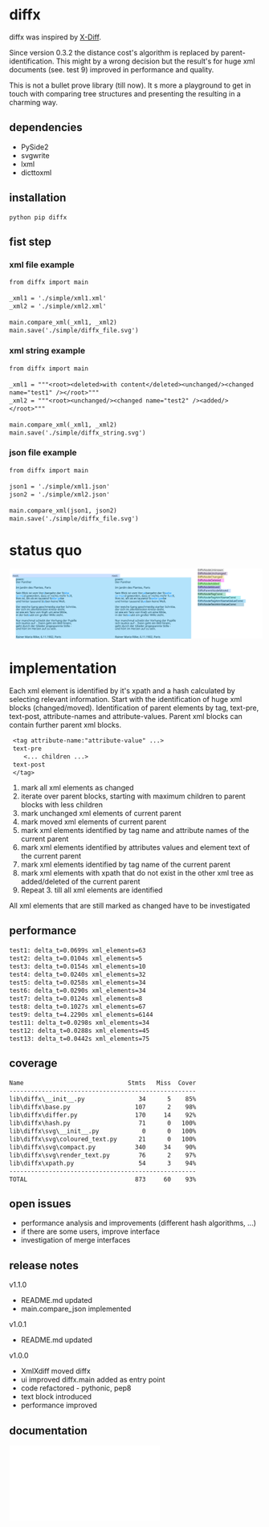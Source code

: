 # diffx #

diffx was inspired by [X-Diff](http://www.inf.unibz.it/~nutt/Teaching/XMLDM1112/XMLDM1112Coursework/WangEtAl-ICDE2003.pdf "X-Diff: An Effective Change Detection Algorithm for XML Documents").

Since version 0.3.2 the distance cost's algorithm is replaced by parent-identification. This might by a wrong decision but the result's for huge xml documents (see. test 9) improved in performance and quality. 

This is not a bullet prove library (till now). It s more a playground to get in touch with comparing tree structures and presenting the resulting in a charming way.

## dependencies ##
 * PySide2
 * svgwrite
 * lxml
 * dicttoxml
 
## installation ##

```
python pip diffx
```

## fist step ##

### xml file example ###
```
from diffx import main

_xml1 = './simple/xml1.xml'
_xml2 = './simple/xml2.xml'

main.compare_xml(_xml1, _xml2)
main.save('./simple/diffx_file.svg')

```

### xml string example ###
```
from diffx import main

_xml1 = """<root><deleted>with content</deleted><unchanged/><changed name="test1" /></root>"""
_xml2 = """<root><unchanged/><changed name="test2" /><added/></root>"""

main.compare_xml(_xml1, _xml2)
main.save('./simple/diffx_string.svg')

```

### json file example ###
```
from diffx import main

json1 = './simple/xml1.json'
json2 = './simple/xml2.json'

main.compare_xml(json1, json2)
main.save('./simple/diffx_file.svg')

```

# status quo #
![diffx example](https://github.com/mmoosstt/XmlXdiff/blob/master/tests/test14/xdiff_a_b.svg "XmlXdiff/tests/test1")

 
# implementation #
 
 Each xml element is identified by it's xpath and a hash calculated by selecting relevant information. Start with the identification of huge xml blocks (changed/moved). Identification of parent elements by tag, text-pre, text-post, attribute-names and attribute-values. Parent xml blocks can contain further parent xml blocks.
 
```
 <tag attribute-name:"attribute-value" ...> 
 text-pre 
 	<... children ...>
 text-post
 </tag>
```

 1. mark all xml elements as changed
 1. iterate over parent blocks, starting with maximum children to parent blocks with less children
 1. mark unchanged xml elements of current parent
 1. mark moved xml elements of current parent
 1. mark xml elements identified by tag name and attribute names of the current parent
 1. mark xml elements identified by attributes values and element text of the current parent
 1. mark xml elements identified by tag name of the current parent
 1. mark xml elements with xpath that do not exist in the other xml tree as added/deleted of the current parent
 1. Repeat 3. till all xml elements are identified

All xml elements that are still marked as changed have to be investigated

## performance ##

[//]: # (insert_performance_start)

```
test1: delta_t=0.0699s xml_elements=63
test2: delta_t=0.0104s xml_elements=5
test3: delta_t=0.0154s xml_elements=10
test4: delta_t=0.0240s xml_elements=32
test5: delta_t=0.0258s xml_elements=34
test6: delta_t=0.0290s xml_elements=34
test7: delta_t=0.0124s xml_elements=8
test8: delta_t=0.1027s xml_elements=67
test9: delta_t=4.2290s xml_elements=6144
test11: delta_t=0.0298s xml_elements=34
test12: delta_t=0.0288s xml_elements=45
test13: delta_t=0.0442s xml_elements=75

```

[//]: # (insert_performance_end)

## coverage ##

[//]: # (insert_coverage_start)

```
Name                             Stmts   Miss  Cover
----------------------------------------------------
lib\diffx\__init__.py               34      5    85%
lib\diffx\base.py                  107      2    98%
lib\diffx\differ.py                170     14    92%
lib\diffx\hash.py                   71      0   100%
lib\diffx\svg\__init__.py            0      0   100%
lib\diffx\svg\coloured_text.py      21      0   100%
lib\diffx\svg\compact.py           340     34    90%
lib\diffx\svg\render_text.py        76      2    97%
lib\diffx\xpath.py                  54      3    94%
----------------------------------------------------
TOTAL                              873     60    93%

```

[//]: # (insert_coverage_end)

## open issues ##
 * performance analysis and improvements (different hash algorithms, ...)
 * if there are some users, improve interface
 * investigation of merge interfaces

## release notes ##
v1.1.0
* README.md updated
* main.compare_json implemented

v1.0.1
* README.md updated

v1.0.0
* XmlXdiff moved diffx
* ui improved diffx.main added as entry point
* code refactored - pythonic, pep8
* text block introduced
* performance improved
 
## documentation ##
![Tests](./doc/tests.md "Executed Tests")
